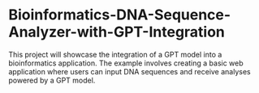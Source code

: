# Bioinformatics-DNA-Sequence-Analyzer-with-GPT-Integration
This project will showcase the integration of a GPT model into a bioinformatics application. The example involves creating a basic web application where users can input DNA sequences and receive analyses powered by a GPT model.

